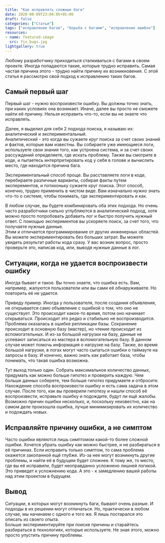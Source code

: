 ```yaml
---
title: "Как исправлять сложные баги"
date: 2020-08-09T23:04:05+05:00
draft: false
categories: ["Статьи"]
tags: ["исправление багов", "борьба с багами", "исправление ошибок"]
resources:
- name: featured-image
  src: fix_bugs.jpg
lightgallery: true
---
```

Любому разработчику приходиться сталкиваться с багами в своем проекте. Иногда попадаются такие, которые трудно исправить. Самая частая причина этого - трудно найти причину их возникновения. С этой статья я рассмотрю свой подход к исправлению таких багов.
 <!--more-->
## Самый первый шаг
Первый шаг - нужно воспроизвести ошибку. Вы должны точно знать, при каких условиях она возникает. Иначе, далее вы просто не сможете найти её причину. Нельзя исправить что-то, если вы не знаете что исправлять.  

Далее, я выделил для себя 2 подхода поиска, я называю их: аналитический и экспериментальный.  
Аналитический - это когда вы сужаете круг поиска за счет своих знаний и фактов, которые вам известны. Вы собираете уже имеющиеся логи, используете свои знания того, как устроена система, и за счет своих рассуждений определяете, где искать проблему. Также вы смотрите в коде, и пытаетесь интерпретировать код у себя в голове и вычислить место, где находится причина бага.

Экспериментальный способ проще. Вы расставляете логи в коде, перебираете различные варианты, собирая факты путем эксперементов, и потихоньку сужаете круг поиска. Этот способ, конечно, трудно применить в чистом виде. Вам изначально нужно знать что-то о системе, чтобы понимать, где экспериментировать и как.  

В любом случае, вы будете комбинировать оба этих подхода. Но очень часто разработчики сильно углубляются в аналитический подход, хотя можно просто попробовать добавить лог и быстро получить нужный ответ. С помощью экспериментов вы ускоряете поиск, за счет того, что получаете нужные данные.  
Этим и отличается программирование от других инженерных областей. Вы можете экспериментировать без больших затрат. Вы можете увидеть результат работы кода сразу. У вас возник вопрос, просто проверьте это, написав код, или, выводя нужные данные в лог.  

## Ситуации, когда не удается воспроизвести ошибку
Иногда бывает и такое. Вы точно знаете, что ошибка есть. Вам, например, жалуются пользователи или вы сами её обнаруживаете. Но повторить её не удается.  

Приведу пример. Иногда у пользователя, после создания объявления, не открывается само объявление с ошибкой о том, что оно не существует. Это происходит какое-то время, потом оно начинает открываться. Происходит это редко и стабильно не воспроизводится. Проблема оказалась в ошибке репликации базы. Сохранение происходит в основную базу (мастер), но чтение происходит из вспомогательных. И из-за большой нагрузки на базу, данные не успевают записаться из мастера в вспомогательную базу. В данном случае может помочь информация о нагрузке на базу. Также, во время большой нагрузки, в логах могут часто сыпаться ошибки о таймауте на запросы в базу. И конечно, важно знать как работает база, чтобы понимать, что такая ошибка возможна.  

Тут выход только один. Собрать максимальное количество данных, придумать как можно больше гипотез и проверить каждую. Чем больше данных соберете, тем больше гипотез придумаете и отбросите.
Нахождение способа воспроизвести ошибку и есть сама задача в этом случае. После того, как вы проверили гипотезу и нашли способ её воспроизвести, исправьте ошибку и подождите, будут ли ещё жалобы. Возможно причин ошибки несколько, и, поскольку неизвестно, как на самом деле произошла ошибка, лучше минимизировать их количество и подождать новых.  

## Исправляйте причину ошибки, а не симптом
Часто ошибки являются лишь симптомом какой-то более сложной ошибки. Хочется убрать ошибку как можно быстрее, и не разбираться в её причинах.
Если исправить только симптом, то сама проблема окажется закопанной ещё глубже. Из-за нее могут возникнуть другие проблемы, и найти её в будущем будет сложнее. К тому же, то место, где вы её исправили, будет неоправданно усложнено лишней логикой. Это приведет к усложнению кода. А это - к замедлению вашей работы над этим проектом в будущем.

## Вывод
Ситуации, в которых могут возникнуть баги, бывают очень разные. И подходы в их решении могут отличаться. Но, практически в любом случае, мы начинаем с одного и того же. Я лишь постарался это описать из своего опыта.  
Больше экспериментируйте при поиске причины и старайтесь разбираться в технологиях, которые используете. Не зная этого, можно просто упустить причину проблемы.  


